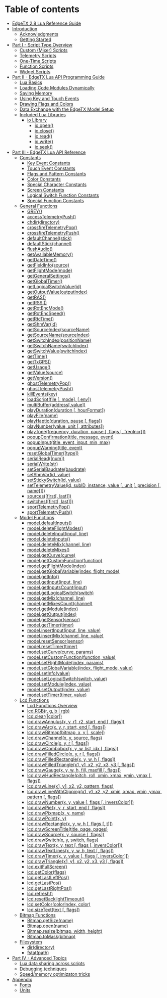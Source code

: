 # Table of contents

* [EdgeTX 2.8 Lua Reference Guide](README.md)
* [Introduction](introduction/README.md)
  * [Acknowledgments](introduction/acknowledgments.md)
  * [Getting Started](introduction/getting\_started.md)
* [Part I - Script Type Overview](part\_i\_-\_script\_type\_overview/README.md)
  * [Custom (Mixer) Scripts](part\_i\_-\_script\_type\_overview/mix.md)
  * [Telemetry Scripts](part\_i\_-\_script\_type\_overview/telemetry.md)
  * [One-Time Scripts](part\_i\_-\_script\_type\_overview/one-time\_scripts.md)
  * [Function Scripts](part\_i\_-\_script\_type\_overview/function\_scripts.md)
  * [Widget Scripts](part\_i\_-\_script\_type\_overview/widget\_scripts.md)
* [Part II - EdgeTX Lua API Programming Guide](part\_ii\_-\_opentx\_lua\_api\_programming\_guide/README.md)
  * [Lua Basics](part\_ii\_-\_opentx\_lua\_api\_programming\_guide/lua-basics.md)
  * [Loading Code Modules Dynamically](part\_ii\_-\_opentx\_lua\_api\_programming\_guide/loading-code-modules-dynamically.md)
  * [Saving Memory](part\_ii\_-\_opentx\_lua\_api\_programming\_guide/saving-memory.md)
  * [Using Key and Touch Events](part\_ii\_-\_opentx\_lua\_api\_programming\_guide/using-key-and-touch-events.md)
  * [Drawing Flags and Colors](part\_ii\_-\_opentx\_lua\_api\_programming\_guide/drawing-flags-and-colors.md)
  * [Data Exchange with the EdgeTX Model Setup](part\_ii\_-\_opentx\_lua\_api\_programming\_guide/data-exchange-with-the-edgetx-model-setup.md)
  * [Included Lua Libraries](part\_ii\_-\_opentx\_lua\_api\_programming\_guide/included\_lua\_libraries/README.md)
    * [io Library](part\_ii\_-\_opentx\_lua\_api\_programming\_guide/included\_lua\_libraries/io-library/README.md)
      * [io.open()](part\_ii\_-\_opentx\_lua\_api\_programming\_guide/included\_lua\_libraries/io-library/io.open.md)
      * [io.close()](part\_ii\_-\_opentx\_lua\_api\_programming\_guide/included\_lua\_libraries/io-library/io.close.md)
      * [io.read()](part\_ii\_-\_opentx\_lua\_api\_programming\_guide/included\_lua\_libraries/io-library/io.read.md)
      * [io.write()](part\_ii\_-\_opentx\_lua\_api\_programming\_guide/included\_lua\_libraries/io-library/io.write.md)
      * [io.seek()](part\_ii\_-\_opentx\_lua\_api\_programming\_guide/included\_lua\_libraries/io-library/io.seek.md)
* [Part III - EdgeTX Lua API Reference](part\_iii\_-\_opentx\_lua\_api\_reference/README.md)
  * [Constants](part\_iii\_-\_opentx\_lua\_api\_reference/constants/README.md)
    * [Key Event Constants](part\_iii\_-\_opentx\_lua\_api\_reference/constants/key\_events.md)
    * [Touch Event Constants](part\_iii\_-\_opentx\_lua\_api\_reference/constants/touch-event-constants.md)
    * [Flags and Pattern Constants](part\_iii\_-\_opentx\_lua\_api\_reference/constants/flags-and-pattern-constants.md)
    * [Color Constants](part\_iii\_-\_opentx\_lua\_api\_reference/constants/color-constants.md)
    * [Special Character Constants](part\_iii\_-\_opentx\_lua\_api\_reference/constants/special-character-constants.md)
    * [Screen Constants](part\_iii\_-\_opentx\_lua\_api\_reference/constants/screen-constants.md)
    * [Logical Switch Function Constants](part\_iii\_-\_opentx\_lua\_api\_reference/constants/logical-switch-function-constants.md)
    * [Special Function Constants](part\_iii\_-\_opentx\_lua\_api\_reference/constants/special-function-constants.md)
  * [General Functions](part\_iii\_-\_opentx\_lua\_api\_reference/general-functions-less-than-greater-than-luadoc-begin-general/README.md)
    * [GREY()](part\_iii\_-\_opentx\_lua\_api\_reference/general-functions-less-than-greater-than-luadoc-begin-general/grey.md)
    * [accessTelemetryPush()](part\_iii\_-\_opentx\_lua\_api\_reference/general-functions-less-than-greater-than-luadoc-begin-general/accesstelemetrypush.md)
    * [chdir(directory)](part\_iii\_-\_opentx\_lua\_api\_reference/general-functions-less-than-greater-than-luadoc-begin-general/chdir.md)
    * [crossfireTelemetryPop()](part\_iii\_-\_opentx\_lua\_api\_reference/general-functions-less-than-greater-than-luadoc-begin-general/crossfiretelemetrypop.md)
    * [crossfireTelemetryPush()](part\_iii\_-\_opentx\_lua\_api\_reference/general-functions-less-than-greater-than-luadoc-begin-general/crossfiretelemetrypush.md)
    * [defaultChannel(stick)](part\_iii\_-\_opentx\_lua\_api\_reference/general-functions-less-than-greater-than-luadoc-begin-general/defaultchannel.md)
    * [defaultStick(channel)](part\_iii\_-\_opentx\_lua\_api\_reference/general-functions-less-than-greater-than-luadoc-begin-general/defaultstick.md)
    * [flushAudio()](part\_iii\_-\_opentx\_lua\_api\_reference/general-functions-less-than-greater-than-luadoc-begin-general/flushaudio.md)
    * [getAvailableMemory()](part\_iii\_-\_opentx\_lua\_api\_reference/general-functions-less-than-greater-than-luadoc-begin-general/getavailablememory.md)
    * [getDateTime()](part\_iii\_-\_opentx\_lua\_api\_reference/general-functions-less-than-greater-than-luadoc-begin-general/getdatetime.md)
    * [getFieldInfo(source)](part\_iii\_-\_opentx\_lua\_api\_reference/general-functions-less-than-greater-than-luadoc-begin-general/getfieldinfo.md)
    * [getFlightMode(mode)](part\_iii\_-\_opentx\_lua\_api\_reference/general-functions-less-than-greater-than-luadoc-begin-general/getflightmode.md)
    * [getGeneralSettings()](part\_iii\_-\_opentx\_lua\_api\_reference/general-functions-less-than-greater-than-luadoc-begin-general/getgeneralsettings.md)
    * [getGlobalTimer()](part\_iii\_-\_opentx\_lua\_api\_reference/general-functions-less-than-greater-than-luadoc-begin-general/getglobaltimer.md)
    * [getLogicalSwitchValue(id)](part\_iii\_-\_opentx\_lua\_api\_reference/general-functions-less-than-greater-than-luadoc-begin-general/getlogicalswitchvalue-id.md)
    * [getOutputValue(outputIndex)](part\_iii\_-\_opentx\_lua\_api\_reference/general-functions-less-than-greater-than-luadoc-begin-general/getoutputvalue-outputindex.md)
    * [getRAS()](part\_iii\_-\_opentx\_lua\_api\_reference/general-functions-less-than-greater-than-luadoc-begin-general/getras.md)
    * [getRSSI()](part\_iii\_-\_opentx\_lua\_api\_reference/general-functions-less-than-greater-than-luadoc-begin-general/getrssi.md)
    * [getRotEncMode()](part\_iii\_-\_opentx\_lua\_api\_reference/general-functions-less-than-greater-than-luadoc-begin-general/getrotencmode.md)
    * [getRotEncSpeed()](part\_iii\_-\_opentx\_lua\_api\_reference/general-functions-less-than-greater-than-luadoc-begin-general/getrotencspeed.md)
    * [getRtcTime()](part\_iii\_-\_opentx\_lua\_api\_reference/general-functions-less-than-greater-than-luadoc-begin-general/getrtctime.md)
    * [getShmVar(id)](part\_iii\_-\_opentx\_lua\_api\_reference/general-functions-less-than-greater-than-luadoc-begin-general/getshmvar-id.md)
    * [getSourceIndex(sourceName)](part\_iii\_-\_opentx\_lua\_api\_reference/general-functions-less-than-greater-than-luadoc-begin-general/getsourceindex-sourcename.md)
    * [getSourceName(sourceIndex)](part\_iii\_-\_opentx\_lua\_api\_reference/general-functions-less-than-greater-than-luadoc-begin-general/getsourcename-sourceindex.md)
    * [getSwitchIndex(positionName)](part\_iii\_-\_opentx\_lua\_api\_reference/general-functions-less-than-greater-than-luadoc-begin-general/getswitchindex-positionname.md)
    * [getSwitchName(switchIndex)](part\_iii\_-\_opentx\_lua\_api\_reference/general-functions-less-than-greater-than-luadoc-begin-general/getswitchname-switchindex.md)
    * [getSwitchValue(switchIndex)](part\_iii\_-\_opentx\_lua\_api\_reference/general-functions-less-than-greater-than-luadoc-begin-general/getswitchvalue-switchindex.md)
    * [getTime()](part\_iii\_-\_opentx\_lua\_api\_reference/general-functions-less-than-greater-than-luadoc-begin-general/gettime.md)
    * [getTxGPS()](part\_iii\_-\_opentx\_lua\_api\_reference/general-functions-less-than-greater-than-luadoc-begin-general/gettxgps.md)
    * [getUsage()](part\_iii\_-\_opentx\_lua\_api\_reference/general-functions-less-than-greater-than-luadoc-begin-general/getusage.md)
    * [getValue(source)](part\_iii\_-\_opentx\_lua\_api\_reference/general-functions-less-than-greater-than-luadoc-begin-general/getvalue.md)
    * [getVersion()](part\_iii\_-\_opentx\_lua\_api\_reference/general-functions-less-than-greater-than-luadoc-begin-general/getversion.md)
    * [ghostTelemetryPop()](part\_iii\_-\_opentx\_lua\_api\_reference/general-functions-less-than-greater-than-luadoc-begin-general/ghosttelemetrypop.md)
    * [ghostTelemetryPush()](part\_iii\_-\_opentx\_lua\_api\_reference/general-functions-less-than-greater-than-luadoc-begin-general/ghosttelemetrypush.md)
    * [killEvents(key)](part\_iii\_-\_opentx\_lua\_api\_reference/general-functions-less-than-greater-than-luadoc-begin-general/killevents.md)
    * [loadScript(file \[, mode\], \[,env\])](part\_iii\_-\_opentx\_lua\_api\_reference/general-functions-less-than-greater-than-luadoc-begin-general/loadscript.md)
    * [multiBuffer(address\[,value\])](part\_iii\_-\_opentx\_lua\_api\_reference/general-functions-less-than-greater-than-luadoc-begin-general/multibuffer.md)
    * [playDuration(duration \[, hourFormat\])](part\_iii\_-\_opentx\_lua\_api\_reference/general-functions-less-than-greater-than-luadoc-begin-general/playduration.md)
    * [playFile(name)](part\_iii\_-\_opentx\_lua\_api\_reference/general-functions-less-than-greater-than-luadoc-begin-general/playfile.md)
    * [playHaptic(duration, pause \[, flags\])](part\_iii\_-\_opentx\_lua\_api\_reference/general-functions-less-than-greater-than-luadoc-begin-general/playhaptic.md)
    * [playNumber(value, unit \[, attributes\])](part\_iii\_-\_opentx\_lua\_api\_reference/general-functions-less-than-greater-than-luadoc-begin-general/playnumber.md)
    * [playTone(frequency, duration, pause \[, flags \[, freqIncr\]\])](part\_iii\_-\_opentx\_lua\_api\_reference/general-functions-less-than-greater-than-luadoc-begin-general/playtone.md)
    * [popupConfirmation(title, message, event)](part\_iii\_-\_opentx\_lua\_api\_reference/general-functions-less-than-greater-than-luadoc-begin-general/popupconfirmation.md)
    * [popupInput(title, event, input, min, max)](part\_iii\_-\_opentx\_lua\_api\_reference/general-functions-less-than-greater-than-luadoc-begin-general/popupinput.md)
    * [popupWarning(title, event)](part\_iii\_-\_opentx\_lua\_api\_reference/general-functions-less-than-greater-than-luadoc-begin-general/popupwarning.md)
    * [resetGlobalTimer(\[type\])](part\_iii\_-\_opentx\_lua\_api\_reference/general-functions-less-than-greater-than-luadoc-begin-general/resetglobaltimer.md)
    * [serialRead(\[num\])](part\_iii\_-\_opentx\_lua\_api\_reference/general-functions-less-than-greater-than-luadoc-begin-general/serialread.md)
    * [serialWrite(str)](part\_iii\_-\_opentx\_lua\_api\_reference/general-functions-less-than-greater-than-luadoc-begin-general/serialwrite.md)
    * [setSerialBaudrate(baudrate)](part\_iii\_-\_opentx\_lua\_api\_reference/general-functions-less-than-greater-than-luadoc-begin-general/setserialbaudrate.md)
    * [setShmVar(id, value)](part\_iii\_-\_opentx\_lua\_api\_reference/general-functions-less-than-greater-than-luadoc-begin-general/setshmvar-id-value.md)
    * [setStickySwitch(id, value)](part\_iii\_-\_opentx\_lua\_api\_reference/general-functions-less-than-greater-than-luadoc-begin-general/setstickyswitch-id-value.md)
    * [setTelemetryValue(id, subID, instance, value \[, unit \[, precision \[, name\]\]\])](part\_iii\_-\_opentx\_lua\_api\_reference/general-functions-less-than-greater-than-luadoc-begin-general/settelemetryvalue.md)
    * [sources(\[first\[, last\]\])](part\_iii\_-\_opentx\_lua\_api\_reference/general-functions-less-than-greater-than-luadoc-begin-general/sources-first-last.md)
    * [switches(\[first\[, last\]\])](part\_iii\_-\_opentx\_lua\_api\_reference/general-functions-less-than-greater-than-luadoc-begin-general/switches-first-last.md)
    * [sportTelemetryPop()](part\_iii\_-\_opentx\_lua\_api\_reference/general-functions-less-than-greater-than-luadoc-begin-general/sporttelemetrypop.md)
    * [sportTelemetryPush()](part\_iii\_-\_opentx\_lua\_api\_reference/general-functions-less-than-greater-than-luadoc-begin-general/sporttelemetrypush.md)
  * [Model Functions](part\_iii\_-\_opentx\_lua\_api\_reference/model-functions-less-than-greater-than-luadoc-begin-model/README.md)
    * [model.defaultInputs()](part\_iii\_-\_opentx\_lua\_api\_reference/model-functions-less-than-greater-than-luadoc-begin-model/defaultinputs.md)
    * [model.deleteFlightModes()](part\_iii\_-\_opentx\_lua\_api\_reference/model-functions-less-than-greater-than-luadoc-begin-model/deleteflightmodes.md)
    * [model.deleteInput(input, line)](part\_iii\_-\_opentx\_lua\_api\_reference/model-functions-less-than-greater-than-luadoc-begin-model/deleteinput.md)
    * [model.deleteInputs()](part\_iii\_-\_opentx\_lua\_api\_reference/model-functions-less-than-greater-than-luadoc-begin-model/deleteinputs.md)
    * [model.deleteMix(channel, line)](part\_iii\_-\_opentx\_lua\_api\_reference/model-functions-less-than-greater-than-luadoc-begin-model/deletemix.md)
    * [model.deleteMixes()](part\_iii\_-\_opentx\_lua\_api\_reference/model-functions-less-than-greater-than-luadoc-begin-model/deletemixes.md)
    * [model.getCurve(curve)](part\_iii\_-\_opentx\_lua\_api\_reference/model-functions-less-than-greater-than-luadoc-begin-model/getcurve.md)
    * [model.getCustomFunction(function)](part\_iii\_-\_opentx\_lua\_api\_reference/model-functions-less-than-greater-than-luadoc-begin-model/getcustomfunction.md)
    * [model.getFlightMode(index)](part\_iii\_-\_opentx\_lua\_api\_reference/model-functions-less-than-greater-than-luadoc-begin-model/getflightmode.md)
    * [model.getGlobalVariable(index, flight\_mode)](part\_iii\_-\_opentx\_lua\_api\_reference/model-functions-less-than-greater-than-luadoc-begin-model/getglobalvariable.md)
    * [model.getInfo()](part\_iii\_-\_opentx\_lua\_api\_reference/model-functions-less-than-greater-than-luadoc-begin-model/getinfo.md)
    * [model.getInput(input, line)](part\_iii\_-\_opentx\_lua\_api\_reference/model-functions-less-than-greater-than-luadoc-begin-model/getinput.md)
    * [model.getInputsCount(input)](part\_iii\_-\_opentx\_lua\_api\_reference/model-functions-less-than-greater-than-luadoc-begin-model/getinputscount.md)
    * [model.getLogicalSwitch(switch)](part\_iii\_-\_opentx\_lua\_api\_reference/model-functions-less-than-greater-than-luadoc-begin-model/getlogicalswitch.md)
    * [model.getMix(channel, line)](part\_iii\_-\_opentx\_lua\_api\_reference/model-functions-less-than-greater-than-luadoc-begin-model/getmix.md)
    * [model.getMixesCount(channel)](part\_iii\_-\_opentx\_lua\_api\_reference/model-functions-less-than-greater-than-luadoc-begin-model/getmixescount.md)
    * [model.getModule(index)](part\_iii\_-\_opentx\_lua\_api\_reference/model-functions-less-than-greater-than-luadoc-begin-model/getmodule.md)
    * [model.getOutput(index)](part\_iii\_-\_opentx\_lua\_api\_reference/model-functions-less-than-greater-than-luadoc-begin-model/getoutput.md)
    * [model.getSensor(sensor)](part\_iii\_-\_opentx\_lua\_api\_reference/model-functions-less-than-greater-than-luadoc-begin-model/getsensor.md)
    * [model.getTimer(timer)](part\_iii\_-\_opentx\_lua\_api\_reference/model-functions-less-than-greater-than-luadoc-begin-model/gettimer.md)
    * [model.insertInput(input, line, value)](part\_iii\_-\_opentx\_lua\_api\_reference/model-functions-less-than-greater-than-luadoc-begin-model/insertinput.md)
    * [model.insertMix(channel, line, value)](part\_iii\_-\_opentx\_lua\_api\_reference/model-functions-less-than-greater-than-luadoc-begin-model/insertmix.md)
    * [model.resetSensor(sensor)](part\_iii\_-\_opentx\_lua\_api\_reference/model-functions-less-than-greater-than-luadoc-begin-model/resetsensor.md)
    * [model.resetTimer(timer)](part\_iii\_-\_opentx\_lua\_api\_reference/model-functions-less-than-greater-than-luadoc-begin-model/resettimer.md)
    * [model.setCurve(curve, params)](part\_iii\_-\_opentx\_lua\_api\_reference/model-functions-less-than-greater-than-luadoc-begin-model/setcurve.md)
    * [model.setCustomFunction(function, value)](part\_iii\_-\_opentx\_lua\_api\_reference/model-functions-less-than-greater-than-luadoc-begin-model/setcustomfunction.md)
    * [model.setFlightMode(index, params)](part\_iii\_-\_opentx\_lua\_api\_reference/model-functions-less-than-greater-than-luadoc-begin-model/setflightmode.md)
    * [model.setGlobalVariable(index, flight\_mode, value)](part\_iii\_-\_opentx\_lua\_api\_reference/model-functions-less-than-greater-than-luadoc-begin-model/setglobalvariable.md)
    * [model.setInfo(value)](part\_iii\_-\_opentx\_lua\_api\_reference/model-functions-less-than-greater-than-luadoc-begin-model/setinfo.md)
    * [model.setLogicalSwitch(switch, value)](part\_iii\_-\_opentx\_lua\_api\_reference/model-functions-less-than-greater-than-luadoc-begin-model/setlogicalswitch.md)
    * [model.setModule(index, value)](part\_iii\_-\_opentx\_lua\_api\_reference/model-functions-less-than-greater-than-luadoc-begin-model/setmodule.md)
    * [model.setOutput(index, value)](part\_iii\_-\_opentx\_lua\_api\_reference/model-functions-less-than-greater-than-luadoc-begin-model/setoutput.md)
    * [model.setTimer(timer, value)](part\_iii\_-\_opentx\_lua\_api\_reference/model-functions-less-than-greater-than-luadoc-begin-model/settimer.md)
  * [Lcd Functions](part\_iii\_-\_opentx\_lua\_api\_reference/lcd-functions-less-than-greater-than-luadoc-begin-lcd/README.md)
    * [Lcd Functions Overview](part\_iii\_-\_opentx\_lua\_api\_reference/lcd-functions-less-than-greater-than-luadoc-begin-lcd/lcd\_functions-overview.md)
    * [lcd.RGB(r, g, b | rgb)](part\_iii\_-\_opentx\_lua\_api\_reference/lcd-functions-less-than-greater-than-luadoc-begin-lcd/rgb.md)
    * [lcd.clear(\[color\])](part\_iii\_-\_opentx\_lua\_api\_reference/lcd-functions-less-than-greater-than-luadoc-begin-lcd/clear.md)
    * [lcd.drawAnnulus(x, y, r1, r2, start, end \[, flags\])](part\_iii\_-\_opentx\_lua\_api\_reference/lcd-functions-less-than-greater-than-luadoc-begin-lcd/drawannulus.md)
    * [lcd.drawArc(x, y, r, start, end \[, flags\])](part\_iii\_-\_opentx\_lua\_api\_reference/lcd-functions-less-than-greater-than-luadoc-begin-lcd/drawarc.md)
    * [lcd.drawBitmap(bitmap, x, y \[, scale\])](part\_iii\_-\_opentx\_lua\_api\_reference/lcd-functions-less-than-greater-than-luadoc-begin-lcd/drawbitmap.md)
    * [lcd.drawChannel(x, y, source, flags)](part\_iii\_-\_opentx\_lua\_api\_reference/lcd-functions-less-than-greater-than-luadoc-begin-lcd/drawchannel.md)
    * [lcd.drawCircle(x, y, r \[, flags\])](part\_iii\_-\_opentx\_lua\_api\_reference/lcd-functions-less-than-greater-than-luadoc-begin-lcd/drawcircle.md)
    * [lcd.drawCombobox(x, y, w, list, idx \[, flags\])](part\_iii\_-\_opentx\_lua\_api\_reference/lcd-functions-less-than-greater-than-luadoc-begin-lcd/drawcombobox.md)
    * [lcd.drawFilledCircle(x, y, r \[, flags\])](part\_iii\_-\_opentx\_lua\_api\_reference/lcd-functions-less-than-greater-than-luadoc-begin-lcd/drawfilledcircle.md)
    * [lcd.drawFilledRectangle(x, y, w, h \[, flags\])](part\_iii\_-\_opentx\_lua\_api\_reference/lcd-functions-less-than-greater-than-luadoc-begin-lcd/drawfilledrectangle.md)
    * [lcd.drawFilledTriangle(x1, y1, x2, y2, x3, y3 \[, flags\])](part\_iii\_-\_opentx\_lua\_api\_reference/lcd-functions-less-than-greater-than-luadoc-begin-lcd/drawfilledtriangle.md)
    * [lcd.drawGauge(x, y, w, h, fill, maxfill \[, flags\])](part\_iii\_-\_opentx\_lua\_api\_reference/lcd-functions-less-than-greater-than-luadoc-begin-lcd/drawgauge.md)
    * [lcd.drawHudRectangle(pitch, roll, xmin, xmax, ymin, ymax \[, flags\])](part\_iii\_-\_opentx\_lua\_api\_reference/lcd-functions-less-than-greater-than-luadoc-begin-lcd/drawhudrectangle.md)
    * [lcd.drawLine(x1, y1, x2, y2, pattern, flags)](part\_iii\_-\_opentx\_lua\_api\_reference/lcd-functions-less-than-greater-than-luadoc-begin-lcd/drawline.md)
    * [lcd.drawLineWithClipping(x1, y1, x2, y2, xmin, xmax, ymin, ymax, pattern \[, flags\])](part\_iii\_-\_opentx\_lua\_api\_reference/lcd-functions-less-than-greater-than-luadoc-begin-lcd/drawlinewithclipping.md)
    * [lcd.drawNumber(x, y, value \[, flags \[, inversColor\]\])](part\_iii\_-\_opentx\_lua\_api\_reference/lcd-functions-less-than-greater-than-luadoc-begin-lcd/drawnumber.md)
    * [lcd.drawPie(x, y, r, start, end \[, flags\])](part\_iii\_-\_opentx\_lua\_api\_reference/lcd-functions-less-than-greater-than-luadoc-begin-lcd/drawpie.md)
    * [lcd.drawPixmap(x, y, name)](part\_iii\_-\_opentx\_lua\_api\_reference/lcd-functions-less-than-greater-than-luadoc-begin-lcd/drawpixmap.md)
    * [lcd.drawPoint(x, y)](part\_iii\_-\_opentx\_lua\_api\_reference/lcd-functions-less-than-greater-than-luadoc-begin-lcd/drawpoint.md)
    * [lcd.drawRectangle(x, y, w, h \[, flags \[, t\]\])](part\_iii\_-\_opentx\_lua\_api\_reference/lcd-functions-less-than-greater-than-luadoc-begin-lcd/drawrectangle.md)
    * [lcd.drawScreenTitle(title, page, pages)](part\_iii\_-\_opentx\_lua\_api\_reference/lcd-functions-less-than-greater-than-luadoc-begin-lcd/drawscreentitle.md)
    * [lcd.drawSource(x, y, source \[, flags\])](part\_iii\_-\_opentx\_lua\_api\_reference/lcd-functions-less-than-greater-than-luadoc-begin-lcd/drawsource.md)
    * [lcd.drawSwitch(x, y, switch, flags)](part\_iii\_-\_opentx\_lua\_api\_reference/lcd-functions-less-than-greater-than-luadoc-begin-lcd/drawswitch.md)
    * [lcd.drawText(x, y, text \[, flags \[, inversColor\]\])](part\_iii\_-\_opentx\_lua\_api\_reference/lcd-functions-less-than-greater-than-luadoc-begin-lcd/drawtext.md)
    * [lcd.drawTextLines(x, y, w, h, text \[, flags\])](part\_iii\_-\_opentx\_lua\_api\_reference/lcd-functions-less-than-greater-than-luadoc-begin-lcd/lcd.drawtextlines-x-y-w-h-text-flags.md)
    * [lcd.drawTimer(x, y, value \[, flags \[, inversColor\]\])](part\_iii\_-\_opentx\_lua\_api\_reference/lcd-functions-less-than-greater-than-luadoc-begin-lcd/drawtimer.md)
    * [lcd.drawTriangle(x1, y1, x2, y2, x3, y3 \[, flags\])](part\_iii\_-\_opentx\_lua\_api\_reference/lcd-functions-less-than-greater-than-luadoc-begin-lcd/drawtriangle.md)
    * [lcd.exitFullScreen()](part\_iii\_-\_opentx\_lua\_api\_reference/lcd-functions-less-than-greater-than-luadoc-begin-lcd/lcd.exitfullscreen.md)
    * [lcd.getColor(flags)](part\_iii\_-\_opentx\_lua\_api\_reference/lcd-functions-less-than-greater-than-luadoc-begin-lcd/getcolor.md)
    * [lcd.getLastLeftPos()](part\_iii\_-\_opentx\_lua\_api\_reference/lcd-functions-less-than-greater-than-luadoc-begin-lcd/getlastleftpos.md)
    * [lcd.getLastPos()](part\_iii\_-\_opentx\_lua\_api\_reference/lcd-functions-less-than-greater-than-luadoc-begin-lcd/getlastpos.md)
    * [lcd.getLastRightPos()](part\_iii\_-\_opentx\_lua\_api\_reference/lcd-functions-less-than-greater-than-luadoc-begin-lcd/getlastrightpos.md)
    * [lcd.refresh()](part\_iii\_-\_opentx\_lua\_api\_reference/lcd-functions-less-than-greater-than-luadoc-begin-lcd/refresh.md)
    * [lcd.resetBacklightTimeout()](part\_iii\_-\_opentx\_lua\_api\_reference/lcd-functions-less-than-greater-than-luadoc-begin-lcd/resetbacklighttimeout.md)
    * [lcd.setColor(colorIndex, color)](part\_iii\_-\_opentx\_lua\_api\_reference/lcd-functions-less-than-greater-than-luadoc-begin-lcd/setcolor.md)
    * [lcd.sizeText(text \[, flags\])](part\_iii\_-\_opentx\_lua\_api\_reference/lcd-functions-less-than-greater-than-luadoc-begin-lcd/sizetext.md)
  * [Bitmap Functions](part\_iii\_-\_opentx\_lua\_api\_reference/bitmap-functions-less-than-greater-than-luadoc-begin-bitmap/README.md)
    * [Bitmap.getSize(name)](part\_iii\_-\_opentx\_lua\_api\_reference/bitmap-functions-less-than-greater-than-luadoc-begin-bitmap/getsize.md)
    * [Bitmap.open(name)](part\_iii\_-\_opentx\_lua\_api\_reference/bitmap-functions-less-than-greater-than-luadoc-begin-bitmap/open.md)
    * [Bitmap.resize(bitmap, width, height)](part\_iii\_-\_opentx\_lua\_api\_reference/bitmap-functions-less-than-greater-than-luadoc-begin-bitmap/bitmap.resize-bitmap-width-height.md)
    * [Bitmap.toMask(bitmap)](part\_iii\_-\_opentx\_lua\_api\_reference/bitmap-functions-less-than-greater-than-luadoc-begin-bitmap/bitmap.tomask-bitmap.md)
  * [Filesystem](part\_iii\_-\_opentx\_lua\_api\_reference/filesystem/README.md)
    * [dir(directory)](part\_iii\_-\_opentx\_lua\_api\_reference/filesystem/dir-directory.md)
    * [fstat(path)](part\_iii\_-\_opentx\_lua\_api\_reference/filesystem/fstat-path.md)
* [Part IV - Advanced Topics](part\_iv\_-\_advanced\_topics/README.md)
  * [Lua data sharing across scripts](part\_iv\_-\_advanced\_topics/lua\_data\_sharing\_across\_scripts.md)
  * [Debugging techniques](part\_iv\_-\_advanced\_topics/debugging\_techniques.md)
  * [Speed/memory optimizaton tricks](part\_iv\_-\_advanced\_topics/optimization\_tricks.md)
* [Appendix](appendix/README.md)
  * [Fonts](appendix/fonts.md)
  * [Units](appendix/units.md)
